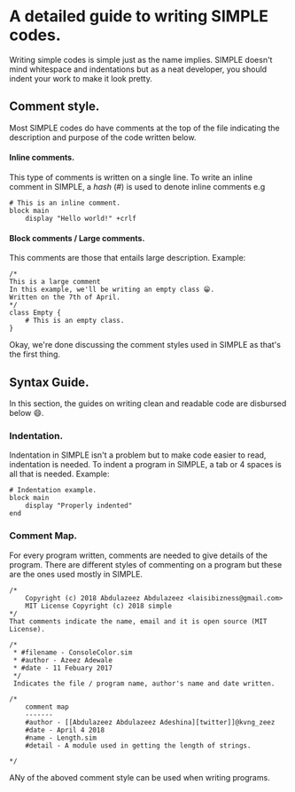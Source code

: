 # A detailed guide to writing SIMPLE codes.
Writing simple codes is simple just as the name implies. SIMPLE doesn't mind whitespace and indentations but as a neat developer, you should indent your work to make it look pretty.
## Comment style.
Most SIMPLE codes do have comments at the top of the file indicating the description and purpose of the code written below.
#### Inline comments.
This type of comments is written on a single line.
To write an inline comment in SIMPLE, a *hash* (#) is used to denote inline comments e.g
```
# This is an inline comment.
block main
    display "Hello world!" +crlf
```

#### Block comments / Large comments.
This comments are those that entails large description. Example:
```
/*
This is a large comment
In this example, we'll be writing an empty class 😁.
Written on the 7th of April.
*/
class Empty {
    # This is an empty class.
}
```

Okay, we're done discussing the comment styles used in SIMPLE as that's the first thing.

## Syntax Guide.
In this section, the guides on writing clean and readable code are disbursed below 😄.

### Indentation.
Indentation in SIMPLE isn't a problem but to make code easier to read, indentation is needed. To indent a program in SIMPLE, a tab or 4 spaces is all that is needed. Example:
```
# Indentation example.
block main
    display "Properly indented"
end
```
### Comment Map.
For every program written, comments are needed to give details of the program. There are different styles of commenting on a program but these are the ones used mostly in SIMPLE.
```Comment style one.
/* 
	Copyright (c) 2018 Abdulazeez Abdulazeez <laisibizness@gmail.com> 
	MIT License Copyright (c) 2018 simple 
*/
That comments indicate the name, email and it is open source (MIT License).
```
```Comment style two
/* 
 * #filename - ConsoleColor.sim
 * #author - Azeez Adewale
 * #date - 11 Febuary 2017
 */
 Indicates the file / program name, author's name and date written.
```
``` Comment style three
/*
    comment map
    -------
    #author - [[Abdulazeez Abdulazeez Adeshina][twitter]]@kvng_zeez
    #date - April 4 2018
    #name - Length.sim
    #detail - A module used in getting the length of strings.

*/
```
ANy of the aboved comment style can be used when writing programs.
